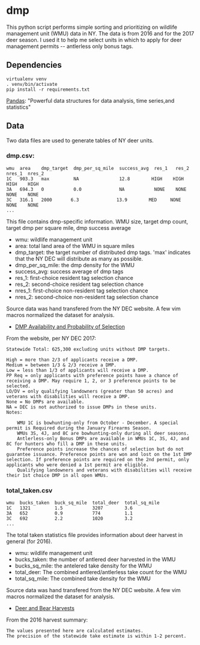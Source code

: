 # dmp

This python script performs simple sorting and prioritizing on wildlife management unit (WMU) data in NY. 
The data is from 2016 and for the 2017 deer season. I used it to help me select units in
which to apply for deer management permits -- antlerless only bonus tags.

## Dependencies
```
virtualenv venv
. venv/bin/activate
pip install -r requirements.txt
```

[Pandas](https://pypi.python.org/pypi/pandas/0.20.3): "Powerful data structures for data analysis, time series,and statistics"

## Data
Two data files are used to generate tables of NY deer units.

### dmp.csv:
```
wmu  area    dmp_target  dmp_per_sq_mile  success_avg  res_1   res_2   nres_1  nres_2
1C   903.3   max         NA               12.8        HIGH    HIGH    HIGH    HIGH
3A   694.3   0           0.0              NA           NONE    NONE    NONE    NONE
3C   316.1   2000       6.3              13.9        MED     NONE    NONE    NONE
...
```

This file contains dmp-specific information. WMU size, target dmp count, target dmp per square mile, dmp success average
 - wmu: wildlife management unit
 - area: total land area of the WMU in square miles
 - dmp_target: the target number of distributed dmp tags. 'max' indicates that the NY DEC will distribute as many as possible.
 - dmp_per_sq_mile: the dmp density for the WMU
 - success_avg: success average of dmp tags
 - res_1: first-choice resident tag selection chance
 - res_2: second-choice resident tag selection chance
 - nres_1: first-choice non-resident tag selection chance
 - nres_2: second-choice non-resident tag selection chance

Source data was hand transfered from the NY DEC website. A few vim macros normalized the dataset for analysis.
  - [DMP Availability and Probability of Selection](http://www.dec.ny.gov/outdoor/30409.html)

From the website, per NY DEC 2017:
```
Statewide Total: 625,300 excluding units without DMP targets.

High = more than 2/3 of applicants receive a DMP.
Medium = between 1/3 & 2/3 receive a DMP.
Low = less than 1/3 of applicants will receive a DMP.
PP Req = only applicants with preference points have a chance of receiving a DMP. May require 1, 2, or 3 preference points to be selected.
LO/DV = only qualifying landowners (greater than 50 acres) and veterans with disabilities will receive a DMP.
None = No DMPs are available.
NA = DEC is not authorized to issue DMPs in these units.
Notes:

    WMU 1C is bowhunting-only from October - December. A special permit is Required during the January Firearms Season.
    WMUs 3S, 4J, and 8C are bowhunting-only during all deer seasons.
    Antlerless-only Bonus DMPs are available in WMUs 1C, 3S, 4J, and 8C for hunters who fill a DMP in these units.
    Preference points increase the chances of selection but do not guarantee issuance. Preference points are won and lost on the 1st DMP selection. If preference points are required on the 2nd permit, only applicants who were denied a 1st permit are eligible.
    Qualifying landowners and veterans with disabilities will receive their 1st choice DMP in all open WMUs.
```

### total_taken.csv

```
wmu  bucks_taken  buck_sq_mile  total_deer  total_sq_mile
1C   1321         1.5           3207        3.6
3A   652          0.9           774         1.1
3C   692          2.2           1020        3.2
...
```

The total taken statistics file provides information about deer harvest in general (for 2016).
 - wmu: wildlife management unit
 - bucks_taken: the number of antlered deer harvested in the WMU
 - bucks_sq_mile: the antelered take density for the WMU
 - total_deer: The combined antlered/antlerless take count for the WMU
 - total_sq_mile: The combined take density for the WMU

Source data was hand transfered from the NY DEC website. A few vim macros normalized the dataset for analysis.
 - [Deer and Bear Harvests](http://www.dec.ny.gov/outdoor/42232.html)

From the 2016 harvest summary:

```
The values presented here are calculated estimates.
The precision of the statewide take estimate is within 1-2 percent.
```

